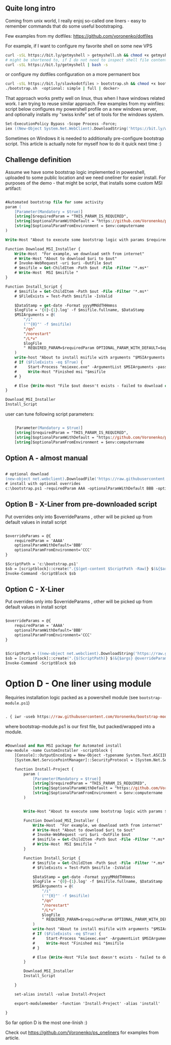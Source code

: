 
## Quite long intro

Coming from unix world, I really enjoj so-called one liners - easy to remember commands that do some useful bootstraping.

Few examples from my dotfiles: https://github.com/voronenko/dotfiles

For example, if I want to configure my favorite shell on some new VPS


```sh
curl -sSL https://bit.ly/getmyshell > getmyshell.sh && chmod +x getmyshell.sh && ./getmyshell.sh
# might be shortened to, if I do not need to inspect shell file contents
curl -sSL https://bit.ly/getmyshell | bash -s

```

or configure my dotfiles configuration on a more permanent box

```sh
curl -sSL https://bit.ly/slavkodotfiles > bootstrap.sh && chmod +x bootstrap.sh
./bootstrap.sh  <optional: simple | full | docker>
```

That approach works pretty well on linux, thus when I have windows related work. I am trying to reuse similar approach.
Few examples from my winfiles:  script below configures my powershell profile on a new windows server, and optionally installs my "swiss knife" set of tools for the windows system.

```ps
Set-ExecutionPolicy Bypass -Scope Process -Force; 
iex ((New-Object System.Net.WebClient).DownloadString('https://bit.ly/winfiles'))
```

Sometimes on Windows it is needed to additionally pre-configure bootstrap script. This article is actually note for myself how to do it quick next time :)

## Challenge definition

Assume we have some bootstrap logic implemented in powershell, uploaded to some public location and we need oneliner for easier install.
For purposes of the demo - that might be script, that installs some custom MSI artifact:

```ps

#Automated bootstrap file for some activity
param (
    [Parameter(Mandatory = $true)]
    [string]$requiredParam = "THIS_PARAM_IS_REQUIRED",
    [string]$optionalParamWithDefault = "https://github.com/Voronenko/ps_oneliners",
    [string]$optionalParamFromEnvironment = $env:computername
)

Write-Host "About to execute some bootstrap logic with params $requiredParam $optionalParamWithDefault on $optionalParamFromEnvironment"

Function Download_MSI_Installer {
    Write-Host  "For example, we download smth from internet"    
    # Write-Host "About to download $uri to $out"
    # Invoke-WebRequest -uri $uri -OutFile $out
    # $msifile = Get-ChildItem -Path $out -File -Filter '*.ms*'
    # Write-Host  MSI $msifile "
}

Function Install_Script {
    # $msifile = Get-ChildItem -Path $out -File -Filter '*.ms*'
    # $FileExists = Test-Path $msifile -IsValid

    $DataStamp = get-date -Format yyyyMMddTHHmmss
    $logFile = '{0}-{1}.log' -f $msifile.fullname, $DataStamp
    $MSIArguments = @(
        "/i"
        ('"{0}"' -f $msifile)
        "/qn"
        "/norestart"
        "/L*v"
        $logFile
        " REQUIRED_PARAM=$requiredParam OPTIONAL_PARAM_WITH_DEFAULT=$optionalParamWithDefault OPTIONAL_PARAM_FROM_ENVIRONMENT=$optionalParamFromEnvironment"
    )
    write-host "About to install msifile with arguments "$MSIArguments
    # If ($FileExists -eq $True) {
    #     Start-Process "msiexec.exe" -ArgumentList $MSIArguments -passthru | wait-process
    #     Write-Host "Finished msi "$msifile
    # }

    # Else {Write-Host "File $out doesn't exists - failed to download or corrupted. Please check."}
}

Download_MSI_Installer
Install_Script
```

user can tune following script parameters:

```ps

    [Parameter(Mandatory = $true)]
    [string]$requiredParam = "THIS_PARAM_IS_REQUIRED",
    [string]$optionalParamWithDefault = "https://github.com/Voronenko/ps_oneliners",
    [string]$optionalParamFromEnvironment = $env:computername

```

## Option A - almost manual


```ps

# optional download
(new-object net.webclient).DownloadFile('https://raw.githubusercontent.com/Voronenko/ps_onelinersiles/master/bootstrap.ps1','c:\bootstrap.ps1')
# install with optional overrides
c:\bootstrap.ps1 -requiredParam AAA -optionalParamWithDefault BBB -optionalParamFromEnvironment CCC

```


## Option B - X-Liner from pre-downloaded script


Put overrides only into $overrideParams , other will be picked up from default values in install script


```ps

$overrideParams = @{
    requiredParam = 'AAAA'
    optionalParamWithDefault='BBB'
    optionalParamFromEnvironment='CCC'
}

$ScriptPath = 'c:\bootstrap.ps1'
$sb = [scriptblock]::create(".{$(get-content $ScriptPath -Raw)} $(&{$args} @overrideParams)")
Invoke-Command -ScriptBlock $sb

```


## Option C - X-Liner

Put overrides only into $overrideParams , other will be picked up from default values in install script

```ps

$overrideParams = @{
    requiredParam = 'AAAA'
    optionalParamWithDefault='BBB'
    optionalParamFromEnvironment='CCC'
}


$ScriptPath = ((new-object net.webclient).DownloadString('https://raw.githubusercontent.com/Voronenko/ps_onelinersiles/master/bootstrap.ps1'))
$sb = [scriptblock]::create(".{$(ScriptPath)} $(&{$args} @overrideParams)")
Invoke-Command -ScriptBlock $sb

```



# Option D - One liner using module

Requiries installation logic packed as a powershell module (see `bootstrap-module.ps1`)

```ps

. { iwr -useb https://raw.githubusercontent.com/Voronenko/bootstrap-module.ps1 } | iex; install -requiredParam AAA -optionalParamWithDefault BBB -optionalParamFromEnvironment CCC

```

where bootstrap-module.ps1 is our first file, but packed/wrapped into a module.

```ps

#Download and Run MSI package for Automated install
new-module -name CustomInstaller -scriptblock {
    [Console]::OutputEncoding = New-Object -typename System.Text.ASCIIEncoding
    [System.Net.ServicePointManager]::SecurityProtocol = [System.Net.SecurityProtocolType]'Tls,Tls11,Tls12'

    function Install-Project {
        param (
            [Parameter(Mandatory = $true)]
            [string]$requiredParam = "THIS_PARAM_IS_REQUIRED",
            [string]$optionalParamWithDefault = "https://github.com/Voronenko/ps_oneliners",
            [string]$optionalParamFromEnvironment = $env:computername
        )


        Write-Host "About to execute some bootstrap logic with params $requiredParam $optionalParamWithDefault on $optionalParamFromEnvironment"

        Function Download_MSI_Installer {
            Write-Host  "For example, we download smth from internet"    
            # Write-Host "About to download $uri to $out"
            # Invoke-WebRequest -uri $uri -OutFile $out
            # $msifile = Get-ChildItem -Path $out -File -Filter '*.ms*'
            # Write-Host  MSI $msifile "
        }

        Function Install_Script {
            # $msifile = Get-ChildItem -Path $out -File -Filter '*.ms*'
            # $FileExists = Test-Path $msifile -IsValid

            $DataStamp = get-date -Format yyyyMMddTHHmmss
            $logFile = '{0}-{1}.log' -f $msifile.fullname, $DataStamp
            $MSIArguments = @(
                "/i"
                ('"{0}"' -f $msifile)
                "/qn"
                "/norestart"
                "/L*v"
                $logFile
                " REQUIRED_PARAM=$requiredParam OPTIONAL_PARAM_WITH_DEFAULT=$optionalParamWithDefault OPTIONAL_PARAM_FROM_ENVIRONMENT=$optionalParamFromEnvironment"
            )
            write-host "About to install msifile with arguments "$MSIArguments
            # If ($FileExists -eq $True) {
            #     Start-Process "msiexec.exe" -ArgumentList $MSIArguments -passthru | wait-process
            #     Write-Host "Finished msi "$msifile
            # }

            # Else {Write-Host "File $out doesn't exists - failed to download or corrupted. Please check."}
        }

        Download_MSI_Installer
        Install_Script        

    }

    set-alias install -value Install-Project

    export-modulemember -function 'Install-Project' -alias 'install'

}


```

So far option D is the most one-linish :)

Check out  https://github.com/Voronenko/ps_oneliners for examples from article.